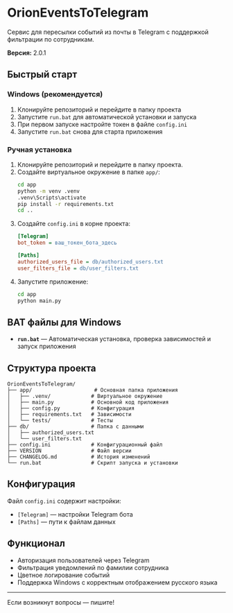 # OrionEventsToTelegram

Сервис для пересылки событий из почты в Telegram с поддержкой фильтрации по сотрудникам.

**Версия:** 2.0.1

## Быстрый старт

### Windows (рекомендуется)
1. Клонируйте репозиторий и перейдите в папку проекта
2. Запустите `run.bat` для автоматической установки и запуска
3. При первом запуске настройте токен в файле `config.ini`
4. Запустите `run.bat` снова для старта приложения

### Ручная установка
1. Клонируйте репозиторий и перейдите в папку проекта.
2. Создайте виртуальное окружение в папке `app/`:
   ```bash
   cd app
   python -m venv .venv
   .venv\Scripts\activate
   pip install -r requirements.txt
   cd ..
   ```
3. Создайте `config.ini` в корне проекта:
   ```ini
   [Telegram]
   bot_token = ваш_токен_бота_здесь
   
   [Paths]
   authorized_users_file = db/authorized_users.txt
   user_filters_file = db/user_filters.txt
   ```
4. Запустите приложение:
   ```bash
   cd app
   python main.py
   ```

## BAT файлы для Windows

- **`run.bat`** — Автоматическая установка, проверка зависимостей и запуск приложения

## Структура проекта
```
OrionEventsToTelegram/
├── app/                    # Основная папка приложения
│   ├── .venv/             # Виртуальное окружение
│   ├── main.py            # Основной код приложения
│   ├── config.py          # Конфигурация
│   ├── requirements.txt   # Зависимости
│   └── tests/             # Тесты
├── db/                    # Папка с данными
│   ├── authorized_users.txt
│   └── user_filters.txt
├── config.ini             # Конфигурационный файл
├── VERSION                # Файл версии
├── CHANGELOG.md           # История изменений
└── run.bat                # Скрипт запуска и установки
```

## Конфигурация
Файл `config.ini` содержит настройки:
- `[Telegram]` — настройки Telegram бота
- `[Paths]` — пути к файлам данных

## Функционал
- Авторизация пользователей через Telegram
- Фильтрация уведомлений по фамилии сотрудника
- Цветное логирование событий
- Поддержка Windows с корректным отображением русского языка

---

Если возникнут вопросы — пишите! 